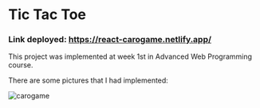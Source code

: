 # Tic Tac Toe

### Link deployed: https://react-carogame.netlify.app/

This project was implemented at week 1st in Advanced Web Programming course.

There are some pictures that I had implemented:

![carogame](https://user-images.githubusercontent.com/50937798/136049059-713e1431-84b8-4180-8802-531b4ffe94c0.png)
